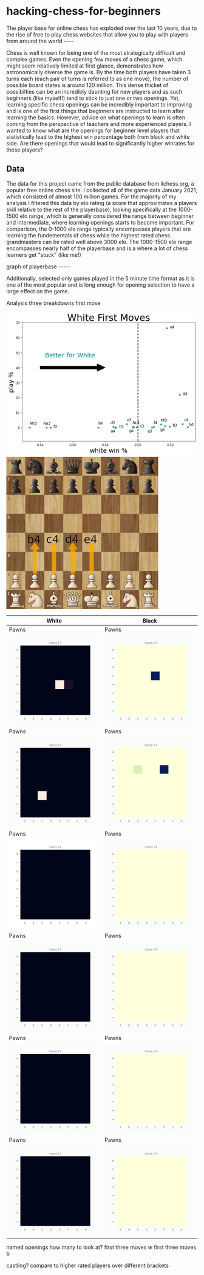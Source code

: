 # hacking-chess-for-beginners
The player base for online chess has exploded over the last 10 years, due to the rise of free to play chess websites that allow you to play with players from around the world ----

Chess is well known for being one of the most strategically difficult and complex games.  Even the opening few moves of a chess game, which might seem relatively limited at first glance, demonstrates how astronomically diverse the game is.  By the time both players have taken 3 turns each (each pair of turns is referred to as one move), the number of possible board states is around 120 million.  This dense thicket of possibilties can be an incredibly daunting for new players and as such beginners (like myself!) tend to stick to just one or two openings.  Yet, learning specific chess openings can be incredibly important to improving and is one of the first things that beginners are instructed to learn after learning the basics.  However, advice on what openings to learn is often coming from the perspective of teachers and more experienced players.  I wanted to know what are the openings for beginner level players that statistically lead to the highest win percentage both from black and white side.  Are there openings that would lead to significantly higher winrates for these players?

## Data
The data for this project came from the public database from lichess.org, a popular free online chess site.  I collected all of the game data January 2021, which consisted of almost 100 million games.  For the majority of my analysis I filtered this data by elo rating (a score that approximates a players skill relative to the rest of the playerbase), looking specifically at the 1000-1500 elo range, which is generally considered the range between beginner and intermediate, where learning openings starts to become important.  For comparison, the 0-1000 elo range typically encompasses players that are learning the fundementals of chess while the highest rated chess grandmasters can be rated well above 3000 elo.  The 1000-1500 elo range encompasses nearly half of the playerbase and is a where a lot of chess learners get "stuck" (like me!)

graph of playerbase -----



Additionally, selected only games played in the 5 minute time format as it is one of the most popular and is long enough for opening selection to have a large effect on the game.  

Analysis
three breakdowns
first move


![White_first_moves_plot](images/white_first_moves_plot.png)  ![White first moves board](images/white_first_moves_board_med.png)


| White  | Black |
| ------------- | ------------- |
|          Pawns     |       Pawns        |
|![](gifs/white_pawn.gif) | ![](gifs/black_pawn.gif) |
|          Pawns     |       Pawns        |
|![](gifs/white_knight.gif) | ![](gifs/black_knight.gif) |
|          Pawns     |       Pawns        |
|![](gifs/white_bishop.gif) | ![](gifs/black_bishop.gif) |
|          Pawns     |       Pawns        |
|![](gifs/white_queen.gif) | ![](gifs/black_queen.gif) |
|          Pawns     |       Pawns        |
|![](gifs/white_rook.gif) | ![](gifs/black_rook.gif) |
|          Pawns     |       Pawns        |
|![](gifs/white_king.gif) | ![](gifs/black_king.gif) |





named openings
how many to look at?
first three moves w
first three moves b

castling?
compare to higher rated players
over different brackets
